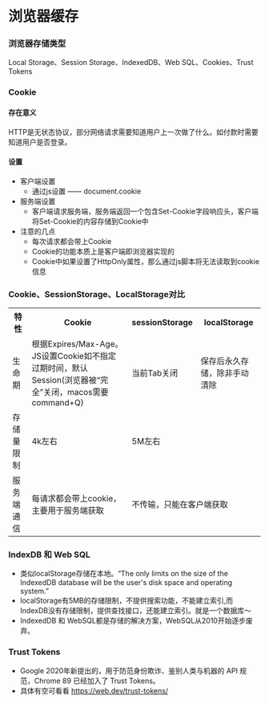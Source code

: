# 浏览器缓存
### 浏览器存储类型
Local Storage、Session Storage、IndexedDB、Web SQL、Cookies、Trust Tokens
### Cookie
#### 存在意义
HTTP是无状态协议，部分网络请求需要知道用户上一次做了什么。如付款时需要知道用户是否登录。
#### 设置
- 客户端设置
  - 通过js设置 —— document.cookie
- 服务端设置
  - 客户端请求服务端，服务端返回一个包含Set-Cookie字段响应头，客户端将Set-Cookie的内容存储到Cookie中
- 注意的几点
  - 每次请求都会带上Cookie
  - Cookie的功能本质上是客户端即浏览器实现的
  - Cookie中如果设置了HttpOnly属性，那么通过js脚本将无法读取到cookie信息

### Cookie、SessionStorage、LocalStorage对比
<table>
    <tr>
        <th>特性</th>
        <th>Cookie</th>
        <th>sessionStorage</th>
        <th>localStorage</th>
    </tr>
    <tr>
        <td>生命期</td>
        <td>根据Expires/Max-Age。JS设置Cookie如不指定过期时间，默认Session(浏览器被“完全”关闭，macos需要command+Q)</td>
        <td>当前Tab关闭</td>
        <td>保存后永久存储，除非手动清除</td>
    </tr>
    <tr>
        <td>存储量限制</td>
        <td>4k左右</td>
        <td colspan="2">5M左右</td>
    </tr>
    <tr>
        <td>服务端通信</td>
        <td>每请求都会带上cookie，主要用于服务端获取</td>
        <td colspan="2">不传输，只能在客户端获取</td>
    </tr>
</table>

### IndexDB 和 Web SQL
- 类似localStorage存储在本地。“The only limits on the size of the IndexedDB database will be the user's disk space and operating system.”
- localStorage有5MB的存储限制，不提供搜索功能，不能建立索引,而IndexDB没有存储限制，提供查找接口，还能建立索引。就是一个数据库～
- IndexedDB 和 WebSQL都是存储的解决方案，WebSQL从2010开始逐步废弃。

### Trust Tokens
- Google 2020年新提出的，用于防范身份欺诈、鉴别人类与机器的 API 规范，Chrome 89 已经加入了 Trust Tokens。
- 具体有空可看看 https://web.dev/trust-tokens/